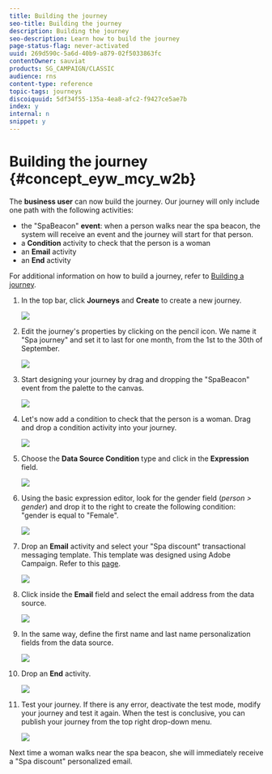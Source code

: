 ```yaml
---
title: Building the journey
seo-title: Building the journey
description: Building the journey
seo-description: Learn how to build the journey
page-status-flag: never-activated
uuid: 269d590c-5a6d-40b9-a879-02f5033863fc
contentOwner: sauviat
products: SG_CAMPAIGN/CLASSIC
audience: rns
content-type: reference
topic-tags: journeys
discoiquuid: 5df34f55-135a-4ea8-afc2-f9427ce5ae7b
index: y
internal: n
snippet: y
---
```


# Building the journey {#concept_eyw_mcy_w2b}

The **business user** can now build the journey. Our journey will only include one path with the following activities:

* the "SpaBeacon" **event**: when a person walks near the spa beacon, the system will receive an event and the journey will start for that person.
* a **Condition** activity to check that the person is a woman
* an **Email** activity
* an **End** activity

For additional information on how to build a journey, refer to [Building a journey](journey.md#concept_gq5_sqt_52b).

1. In the top bar, click **Journeys** and **Create** to create a new journey.

    ![](assets/journey31.png)

1. Edit the journey's properties by clicking on the pencil icon. We name it "Spa journey" and set it to last for one month, from the 1st to the 30th of September.

    ![](assets/journeyuc1_8.png)

1. Start designing your journey by drag and dropping the "SpaBeacon" event from the palette to the canvas. 

    ![](assets/journeyuc1_9.png)

1. Let's now add a condition to check that the person is a woman. Drag and drop a condition activity into your journey.

    ![](assets/journeyuc1_10.png)

1. Choose the **Data Source Condition** type and click in the **Expression** field. 

    ![](assets/journeyuc1_11.png)

1. Using the basic expression editor, look for the gender field (<i>person > gender</i>) and drop it to the right to create the following condition: "gender is equal to "Female".

    ![](assets/journeyuc1_12.png)

1. Drop an **Email** activity and select your "Spa discount" transactional messaging template. This template was designed using Adobe Campaign. Refer to this [page](]https://docs.adobe.com/content/help/en/campaign-standard/using/communication-channels/transactional-messaging/about-transactional-messaging.html).

    ![](assets/journeyuc1_13.png)

1. Click inside the **Email** field and select the email address from the data source.

    ![](assets/journeyuc1_14.png)

1. In the same way, define the first name and last name personalization fields from the data source.

    ![](assets/journeyuc1_15.png)

1. Drop an **End** activity.

    ![](assets/journeyuc1_17.png)

1. Test your journey. If there is any error, deactivate the test mode, modify your journey and test it again. When the test is conclusive, you can publish your journey from the top right drop-down menu.

    ![](assets/journeyuc1_18.png)

Next time a woman walks near the spa beacon, she will immediately receive a "Spa discount" personalized email.
